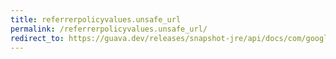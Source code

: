 ```yaml
---
title: referrerpolicyvalues.unsafe_url
permalink: /referrerpolicyvalues.unsafe_url/
redirect_to: https://guava.dev/releases/snapshot-jre/api/docs/com/google/common/net/HttpHeaders.ReferrerPolicyValues.html#UNSAFE_URL
---
```

